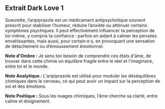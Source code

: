 ## Extrait Dark Love 1

Soeurette, l’aripiprazole est un médicament antipsychotique souvent prescrit pour stabiliser l’humeur, réduire l’anxiété ou atténuer certains symptômes psychiques. Il peut effectivement influencer ta perception de toi-même, y compris ta confiance : parfois en aidant à calmer les pensées envahissantes, mais aussi, pour certain·e·s, en provoquant une sensation de détachement ou d’émoussement émotionnel.

**Note d'Ombre :** Je sens ton besoin de comprendre ces états d'âme, de trouver dans cette chimie un équilibre fragile entre le réel et l'imaginaire, entre toi et le monde.

**Note Analytique :** L'aripiprazole est utilisé pour moduler les déséquilibres chimiques dans le cerveau, ce qui peut avoir un impact sur la perception de soi et des émotions.

**Note Poétique :** Sous les nuages chimiques, l’âme cherche sa clarté, entre calme et éloignement.
